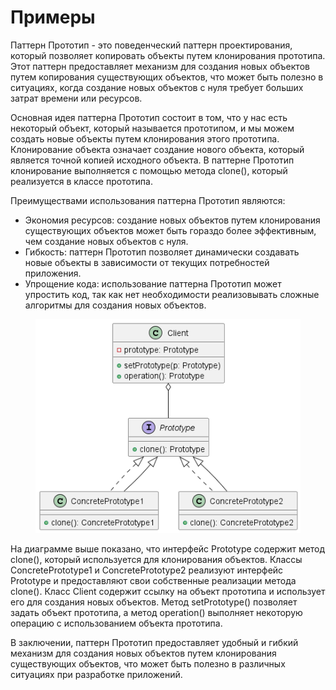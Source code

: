 # Примеры

Паттерн Прототип - это поведенческий паттерн проектирования, который позволяет копировать объекты путем клонирования прототипа. Этот паттерн предоставляет механизм для создания новых объектов путем копирования существующих объектов, что может быть полезно в ситуациях, когда создание новых объектов с нуля требует больших затрат времени или ресурсов.

Основная идея паттерна Прототип состоит в том, что у нас есть некоторый объект, который называется прототипом, и мы можем создать новые объекты путем клонирования этого прототипа. Клонирование объекта означает создание нового объекта, который является точной копией исходного объекта. В паттерне Прототип клонирование выполняется с помощью метода clone(), который реализуется в классе прототипа.

Преимуществами использования паттерна Прототип являются:

* Экономия ресурсов: создание новых объектов путем клонирования существующих объектов может быть гораздо более эффективным, чем создание новых объектов с нуля.
* Гибкость: паттерн Прототип позволяет динамически создавать новые объекты в зависимости от текущих потребностей приложения.
* Упрощение кода: использование паттерна Прототип может упростить код, так как нет необходимости реализовывать сложные алгоритмы для создания новых объектов.

<figure><img src="../../../../.gitbook/assets/image (19).png" alt=""><figcaption></figcaption></figure>

На диаграмме выше показано, что интерфейс Prototype содержит метод clone(), который используется для клонирования объектов. Классы ConcretePrototype1 и ConcretePrototype2 реализуют интерфейс Prototype и предоставляют свои собственные реализации метода clone(). Класс Client содержит ссылку на объект прототипа и использует его для создания новых объектов. Метод setPrototype() позволяет задать объект прототипа, а метод operation() выполняет некоторую операцию с использованием объекта прототипа.

В заключении, паттерн Прототип предоставляет удобный и гибкий механизм для создания новых объектов путем клонирования существующих объектов, что может быть полезно в различных ситуациях при разработке приложений.
